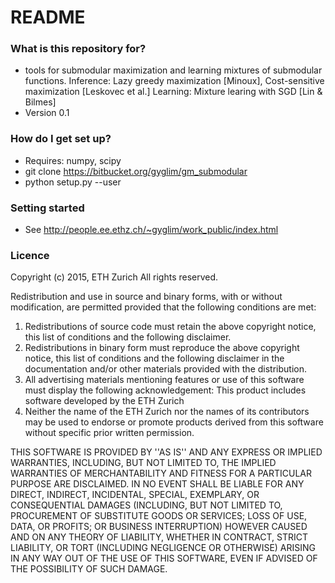 # README #

### What is this repository for? ###

* tools for submodular maximization and learning mixtures of submodular functions.
Inference: Lazy greedy maximization [Minoux], Cost-sensitive maximization [Leskovec et al.]
Learning: Mixture learing with SGD [Lin & Bilmes]
* Version 0.1

### How do I get set up? ###

* Requires: numpy, scipy
* git clone https://bitbucket.org/gyglim/gm_submodular
* python setup.py --user

### Setting started ###
* See http://people.ee.ethz.ch/~gyglim/work_public/index.html


### Licence ###
Copyright (c) 2015, ETH Zurich
All rights reserved.

Redistribution and use in source and binary forms, with or without
modification, are permitted provided that the following conditions are met:
1. Redistributions of source code must retain the above copyright
   notice, this list of conditions and the following disclaimer.
2. Redistributions in binary form must reproduce the above copyright
   notice, this list of conditions and the following disclaimer in the
   documentation and/or other materials provided with the distribution.
3. All advertising materials mentioning features or use of this software
   must display the following acknowledgement:
   This product includes software developed by the ETH Zurich
4. Neither the name of the  ETH Zurich nor the
   names of its contributors may be used to endorse or promote products
   derived from this software without specific prior written permission.

THIS SOFTWARE IS PROVIDED BY <COPYRIGHT HOLDER> ''AS IS'' AND ANY
EXPRESS OR IMPLIED WARRANTIES, INCLUDING, BUT NOT LIMITED TO, THE IMPLIED
WARRANTIES OF MERCHANTABILITY AND FITNESS FOR A PARTICULAR PURPOSE ARE
DISCLAIMED. IN NO EVENT SHALL <COPYRIGHT HOLDER> BE LIABLE FOR ANY
DIRECT, INDIRECT, INCIDENTAL, SPECIAL, EXEMPLARY, OR CONSEQUENTIAL DAMAGES
(INCLUDING, BUT NOT LIMITED TO, PROCUREMENT OF SUBSTITUTE GOODS OR SERVICES;
LOSS OF USE, DATA, OR PROFITS; OR BUSINESS INTERRUPTION) HOWEVER CAUSED AND
ON ANY THEORY OF LIABILITY, WHETHER IN CONTRACT, STRICT LIABILITY, OR TORT
(INCLUDING NEGLIGENCE OR OTHERWISE) ARISING IN ANY WAY OUT OF THE USE OF THIS
SOFTWARE, EVEN IF ADVISED OF THE POSSIBILITY OF SUCH DAMAGE.